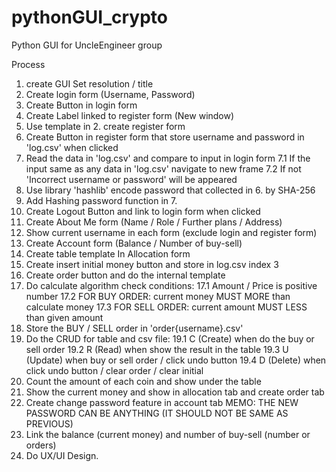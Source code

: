 # pythonGUI_crypto
Python GUI for UncleEngineer group

Process

1. create GUI Set resolution / title
2. Create login form (Username, Password)
3. Create Button in login form
4. Create Label linked to register form (New window)
5. Use template in 2. create register form
6. Create Button in register form that store username and password in 'log.csv' when clicked
7. Read the data in 'log.csv' and compare to input in login form
	7.1 If the input same as any data in 'log.csv' navigate to new frame
	7.2 If not 'Incorrect username or password' will be appeared
8. Use library 'hashlib' encode password that collected in 6. by SHA-256
9. Add Hashing password function in 7.
10. Create Logout Button and link to login form when clicked
11. Create About Me form (Name / Role / Further plans / Address)
12. Show current username in each form (exclude login and register form)
13. Create Account form (Balance / Number of buy-sell)
14. Create table template In Allocation form
15. Create insert initial money button and store in log.csv index 3
16. Create order button and do the internal template
17. Do calculate algorithm check conditions:
	17.1 Amount / Price is positive number
	17.2 FOR BUY ORDER: current money MUST MORE than calculate money
	17.3 FOR SELL ORDER: current amount MUST LESS than given amount
18. Store the BUY / SELL order in 'order{username}.csv'
19. Do the CRUD for table and csv file:
	19.1 C (Create) when do the buy or sell order
	19.2 R (Read) when show the result in the table
	19.3 U (Update) when buy or sell order / click undo button
	19.4 D (Delete) when click undo button / clear order / clear initial
20. Count the amount of each coin and show under the table
21. Show the current money and show in allocation tab and create order tab
22. Create change password feature in account tab
	MEMO: THE NEW PASSWORD CAN BE ANYTHING (IT SHOULD NOT BE SAME AS PREVIOUS)
23. Link the balance (current money) and number of buy-sell (number or orders)
24. Do UX/UI Design.
